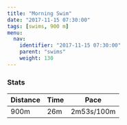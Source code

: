 ```yaml
---
title: "Morning Swim"
date: "2017-11-15 07:30:00"
tags: [swims, 900 m]
menu:
  nav:
    identifier: "2017-11-15 07:30:00"
    parent: "swims"
    weight: 130
---
```


### Stats

| Distance | Time | Pace |
|----------|------|------|
|900m|26m|2m53s/100m|
